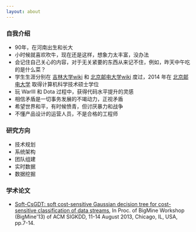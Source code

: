 ```yaml
---
layout: about
---
```


### 自我介绍

* 90年，在河南出生和长大
* 小时候就喜欢吹牛，现在还是这样，想象力太丰富，没办法
* 会记住自己关心的内容，对于无关紧要的东西从来记不住，例如，昨天中午吃的是什么菜？
* 学生生涯分别在 [吉林大学][吉林大学-百度][wiki][吉林大学] 和 [北京邮电大学][北京邮电大学-百度][wiki][北京邮电大学] 度过，2014 年在 [北京邮电大学] 取得计算机科学技术硕士学位
* 玩 WarIII 和 Dota 过程中，获得代码水平提升的灵感
* 相信矛盾是一切事务发展的不竭动力，正视矛盾
* 希望世界和平，有时候愤青，但讨厌暴力和战争
* 不懂产品设计的运营人员，不是合格的工程师







### 研究方向

* 技术规划
* 系统架构
* 团队组建
* 实时数据
* 数据挖掘


### 学术论文

* [Soft-CsGDT: soft cost-sensitive Gaussian decision tree for cost-sensitive classification of data streams], In Proc. of BigMine Workshop (BigMine'13) of ACM SIGKDD, 11-14 August 2013, Chicago, IL, USA, pp.7-14. 





























[北京邮电大学]:		http://en.wikipedia.org/wiki/Beijing_University_of_Posts_and_Telecommunications
[吉林大学]:			http://en.wikipedia.org/wiki/Jilin_University

[北京邮电大学-百度]:		http://baike.baidu.com/view/3262.htm
[吉林大学-百度]:			http://baike.baidu.com/view/4124.htm

[Soft-CsGDT: soft cost-sensitive Gaussian decision tree for cost-sensitive classification of data streams]:			http://dl.acm.org/citation.cfm?id=2501223
[KDD 2013]:					http://www.kdd.org/kdd2013/


[DOI: 10.1145/2501221.2501223]:		http://dx.doi.org/10.1145/2501221.2501223
[微盘soft-csgdt]:					http://vdisk.weibo.com/s/Cbfky8Pvdfij5


